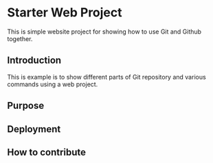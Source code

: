 # Starter Web Project
This is simple website project for showing how to use Git and Github together.

## Introduction
This is example is to show different parts of Git repository and various commands using a web project.

## Purpose

## Deployment

## How to contribute
